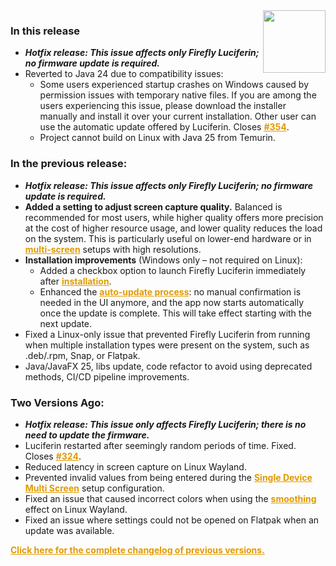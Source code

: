 <style>
.footer {
  display: none;
}
.px-3 {
  padding-right: 30px !important;
  padding-left: 10px !important;
}
.my-5 {
  margin-top: 10px !important;
  margin-bottom: 10px !important;
}
strong {
  font-weight: bold;
}
a {
  font-weight: bold;
  color: #E19A00FF;
}
</style>
<img align="right" width="100" height="100" src="https://raw.githubusercontent.com/sblantipodi/firefly_luciferin/master/data/img/luciferin_logo.png">

### In this release

- ***Hotfix release: This issue affects only Firefly Luciferin; no firmware update is required.***
- Reverted to Java 24 due to compatibility issues:
  - Some users experienced startup crashes on Windows caused by permission issues with temporary native files. If you are among the users experiencing this issue, please download the installer manually and install it over your current installation. Other user can use the automatic update offered by Luciferin. Closes [#354](https://github.com/sblantipodi/firefly_luciferin/issues/354).
  - Project cannot build on Linux with Java 25 from Temurin.

### In the previous release:

- ***Hotfix release: This issue affects only Firefly Luciferin; no firmware update is required.***
- **Added a setting to adjust screen capture quality.** Balanced is recommended for most users, while higher quality
  offers more precision at the cost of higher resource usage, and lower quality reduces the load on the system. This is
  particularly useful on lower-end hardware or
  in [multi-screen](https://github.com/sblantipodi/firefly_luciferin/wiki/Multi-monitor-support#screen-capture-quality)
  setups with high resolutions.
- **Installation improvements** (Windows only – not required on Linux):
    - Added a checkbox option to launch Firefly Luciferin immediately
      after [installation](https://github.com/sblantipodi/firefly_luciferin/wiki/Installers-and-binaries).
    - Enhanced
      the [auto-update process](https://github.com/sblantipodi/firefly_luciferin/wiki/Luciferin-update-management): no
      manual confirmation is needed in the UI anymore, and the app now starts
    automatically once the update is complete. This will take effect starting with the next update.
- Fixed a Linux-only issue that prevented Firefly Luciferin from running when multiple installation types were present
  on the system, such as .deb/.rpm, Snap, or Flatpak.
- Java/JavaFX 25, libs update, code refactor to avoid using deprecated methods, CI/CD pipeline improvements.

### Two Versions Ago:

- ***Hotfix release: This issue only affects Firefly Luciferin; there is no need to update the firmware.***
- Luciferin restarted after seemingly random periods of time. Fixed. Closes [#324](https://github.com/sblantipodi/firefly_luciferin/issues/324).
- Reduced latency in screen capture on Linux Wayland.
- Prevented invalid values from being entered during
  the [Single Device Multi Screen](https://github.com/sblantipodi/firefly_luciferin/wiki/Multi-monitor-support) setup
  configuration.
- Fixed an issue that caused incorrect colors when using
  the [smoothing](https://github.com/sblantipodi/firefly_luciferin/wiki/Smoothing-color-transitions) effect on Linux
  Wayland.
- Fixed an issue where settings could not be opened on Flatpak when an update was available.



[Click here for the complete changelog of previous versions.](https://github.com/sblantipodi/firefly_luciferin/releases)
